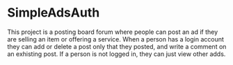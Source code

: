 # SimpleAdsAuth
This project is a posting board forum where people can post an ad if they are selling an item or offering a service. 
When a person has a login account they can add or delete a post only that they posted, and write a comment on an exhisting post.
If a person is not logged in, they can just view other adds. 
